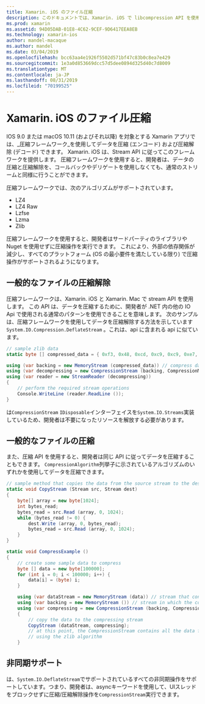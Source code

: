 ```yaml
---
title: Xamarin. iOS のファイル圧縮
description: このドキュメントでは、Xamarin. iOS で libcompression API を使用する方法について説明します。 Deflating、拡大、およびサポートされているさまざまなアルゴリズムについて説明します。
ms.prod: xamarin
ms.assetid: 94D05DAB-01E8-4C62-9CEF-9D6417EEA8EB
ms.technology: xamarin-ios
author: mandel-macaque
ms.author: mandel
ms.date: 03/04/2019
ms.openlocfilehash: bcc63aa4e1926f5502d571bf47c83b0c8ea7e429
ms.sourcegitcommit: 1e3a0d853669dcc57d5dee0894d325d40c7d8009
ms.translationtype: MT
ms.contentlocale: ja-JP
ms.lasthandoff: 08/31/2019
ms.locfileid: "70199525"
---
```

# <a name="file-compression-in-xamarinios"></a>Xamarin. iOS のファイル圧縮

IOS 9.0 または macOS 10.11 (およびそれ以降) を対象とする Xamarin アプリでは、_圧縮フレームワーク_を使用してデータを圧縮 (エンコード) および圧縮解除 (デコード) できます。 Xamarin. iOS は、Stream API に従ってこのフレームワークを提供します。 圧縮フレームワークを使用すると、開発者は、データの圧縮と圧縮解除を、コールバックやデリゲートを使用しなくても、通常のストリームと同様に行うことができます。

圧縮フレームワークでは、次のアルゴリズムがサポートされています。

* LZ4
* LZ4 Raw
* Lzfse
* Lzma
* Zlib

圧縮フレームワークを使用すると、開発者はサードパーティのライブラリや Nuget を使用せずに圧縮操作を実行できます。 これにより、外部の依存関係が減少し、すべてのプラットフォーム (OS の最小要件を満たしている限り) で圧縮操作がサポートされるようになります。

## <a name="general-file-decompression"></a>一般的なファイルの圧縮解除

圧縮フレームワークは、Xamarin. iOS と Xamarin. Mac で stream API を使用します。 この API は、データを圧縮するために、開発者が .NET 内の他の IO Api で使用される通常のパターンを使用できることを意味します。 次のサンプルは、圧縮フレームワークを使用してデータを圧縮解除する方法を示しています`System.IO.Compression.DeflateStream` 。これは、api に含まれる api に似ています。

```csharp
// sample zlib data
static byte [] compressed_data = { 0xf3, 0x48, 0xcd, 0xc9, 0xc9, 0xe7, 0x02, 0x00 };

using (var backing = new MemoryStream (compressed_data)) // compress data to read
using (var decompressing = new CompressionStream (backing, CompressionMode.Decompress, CompressionAlgorithm.Zlib)) // create decompression stream with the correct algorithm
using (var reader = new StreamReader (decompressing))
{
    // perform the required stream operations
    Console.WriteLine (reader.ReadLine ());
}
```

は`CompressionStream` `IDisposable`インターフェイスを`System.IO.Streams`実装しているため、開発者は不要になったリソースを解放する必要があります。

## <a name="general-file-compression"></a>一般的なファイルの圧縮

また、圧縮 API を使用すると、開発者は同じ API に従ってデータを圧縮することもできます。 `CompressionAlgorithm`列挙子に示されているアルゴリズムのいずれかを使用してデータを圧縮できます。

```csharp
// sample method that copies the data from the source stream to the destination stream
static void CopyStream (Stream src, Stream dest)
{
    byte[] array = new byte[1024];
    int bytes_read;
    bytes_read = src.Read (array, 0, 1024);
    while (bytes_read != 0) {
        dest.Write (array, 0, bytes_read);
        bytes_read = src.Read (array, 0, 1024);
    }
}

static void CompressExample ()
{
    // create some sample data to compress
    byte [] data = new byte[100000];
    for (int i = 0; i < 100000; i++) {
        data[i] = (byte) i;
    }

    using (var dataStream = new MemoryStream (data)) // stream that contains the data to compress
    using (var backing = new MemoryStream ()) // stream in which the compress data will be written
    using (var compressing = new CompressionStream (backing, CompressionMode.Compress, CompressionAlgorithm.Zlib, true))
    {
        // copy the data to the compressing stream
        CopyStream (dataStream, compressing);
        // at this point, the CompressionStream contains all the data from the dataStream but compressed
        // using the zlib algorithm
    }
```

## <a name="async-support"></a>非同期サポート

は、`System.IO.DeflateStream`でサポートされているすべての非同期操作をサポートしています。つまり、開発者は、asyncキーワードを使用して、UIスレッドをブロックせずに圧縮/圧縮解除操作を`CompressionStream`実行できます。
